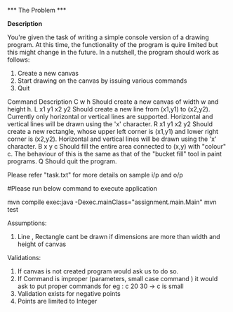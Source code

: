 *** The Problem ***

__Description__

You're given the task of writing a simple console version of a drawing program. 
At this time, the functionality of the program is quire limited but this might change in the future. 
In a nutshell, the program should work as follows:
 1. Create a new canvas
 2. Start drawing on the canvas by issuing various commands
 3. Quit


Command 		Description
C w h           Should create a new canvas of width w and height h.
L x1 y1 x2 y2   Should create a new line from (x1,y1) to (x2,y2). Currently only
                horizontal or vertical lines are supported. Horizontal and vertical lines
                will be drawn using the 'x' character.
R x1 y1 x2 y2   Should create a new rectangle, whose upper left corner is (x1,y1) and
                lower right corner is (x2,y2). Horizontal and vertical lines will be drawn
                using the 'x' character.
B x y c         Should fill the entire area connected to (x,y) with "colour" c. The
                behaviour of this is the same as that of the "bucket fill" tool in paint
                programs.
Q               Should quit the program.

Please refer "task.txt" for more details on sample i/p and o/p

#Please run below command to execute application

mvn compile exec:java -Dexec.mainClass="assignment.main.Main"
mvn test

Assumptions:
1. Line , Rectangle cant be drawn if dimensions are more than width and height of canvas

Validations:
1. If canvas is not created program would ask us to do so.
2. If Command is improper (parameters, small case command ) it would ask to put proper commands
for eg : c 20 30 -> c is small
3. Validation exists for negative points
4. Points are limited to Integer
